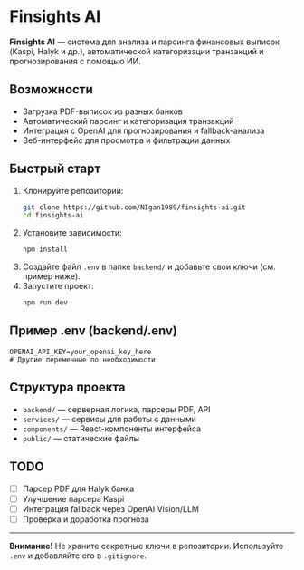 # Finsights AI

**Finsights AI** — система для анализа и парсинга финансовых выписок (Kaspi, Halyk и др.), автоматической категоризации транзакций и прогнозирования с помощью ИИ.

## Возможности
- Загрузка PDF-выписок из разных банков
- Автоматический парсинг и категоризация транзакций
- Интеграция с OpenAI для прогнозирования и fallback-анализа
- Веб-интерфейс для просмотра и фильтрации данных

## Быстрый старт

1. Клонируйте репозиторий:
   ```sh
   git clone https://github.com/NIgan1989/finsights-ai.git
   cd finsights-ai
   ```
2. Установите зависимости:
   ```sh
   npm install
   ```
3. Создайте файл `.env` в папке `backend/` и добавьте свои ключи (см. пример ниже).
4. Запустите проект:
   ```sh
   npm run dev
   ```

## Пример .env (backend/.env)
```
OPENAI_API_KEY=your_openai_key_here
# Другие переменные по необходимости
```

## Структура проекта
- `backend/` — серверная логика, парсеры PDF, API
- `services/` — сервисы для работы с данными
- `components/` — React-компоненты интерфейса
- `public/` — статические файлы

## TODO
- [ ] Парсер PDF для Halyk банка
- [ ] Улучшение парсера Kaspi
- [ ] Интеграция fallback через OpenAI Vision/LLM
- [ ] Проверка и доработка прогноза

---

**Внимание!** Не храните секретные ключи в репозитории. Используйте `.env` и добавляйте его в `.gitignore`.
